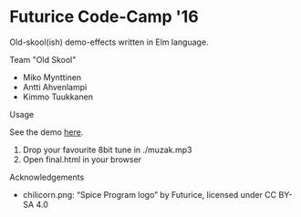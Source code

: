 Futurice Code-Camp '16
======================

Old-skool(ish) demo-effects written in Elm language.

Team "Old Skool"

- Miko Mynttinen
- Antti Ahvenlampi
- Kimmo Tuukkanen

Usage

See the demo [here](http://ktuukkan.github.io/codecamp16/).

1. Drop your favourite 8bit tune in ./muzak.mp3
2. Open final.html in your browser

Acknowledgements

- chilicorn.png: “Spice Program logo” by Futurice, licensed under CC BY-SA 4.0

